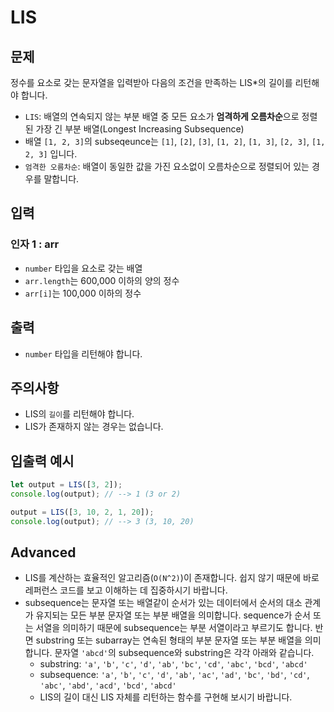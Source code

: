 # LIS

## 문제

정수를 요소로 갖는 문자열을 입력받아 다음의 조건을 만족하는 LIS\*의 길이를 리턴해야 합니다.

- `LIS`: 배열의 연속되지 않는 부분 배열 중 모든 요소가 **엄격하게 오름차순**으로 정렬된 가장 긴 부분 배열(Longest Increasing Subsequence)
- 배열 `[1, 2, 3]`의 subseqeunce는 `[1]`, `[2]`, `[3]`, `[1, 2]`, `[1, 3]`, `[2, 3]`, `[1, 2, 3]` 입니다.
- `엄격한 오름차순`: 배열이 동일한 값을 가진 요소없이 오름차순으로 정렬되어 있는 경우를 말합니다.

## 입력

### 인자 1 : arr

- `number` 타입을 요소로 갖는 배열
- `arr.length`는 600,000 이하의 양의 정수
- `arr[i]`는 100,000 이하의 정수

## 출력

- `number` 타입을 리턴해야 합니다.

## 주의사항

- LIS의 `길이`를 리턴해야 합니다.
- LIS가 존재하지 않는 경우는 없습니다.

## 입출력 예시

```javascript
let output = LIS([3, 2]);
console.log(output); // --> 1 (3 or 2)

output = LIS([3, 10, 2, 1, 20]);
console.log(output); // --> 3 (3, 10, 20)
```

## Advanced

- LIS를 계산하는 효율적인 알고리즘(`O(N^2)`)이 존재합니다. 쉽지 않기 때문에 바로 레퍼런스 코드를 보고 이해하는 데 집중하시기 바랍니다.
- subsequence는 문자열 또는 배열같이 순서가 있는 데이터에서 순서의 대소 관계가 유지되는 모든 부분 문자열 또는 부분 배열을 의미합니다. sequence가 순서 또는 서열을 의미하기 때문에 subsequence는 부분 서열이라고 부르기도 합니다. 반면 substring 또는 subarray는 연속된 형태의 부분 문자열 또는 부분 배열을 의미합니다. 문자열 `'abcd'`의 subsequence와 substring은 각각 아래와 같습니다.
  - substring: `'a'`, `'b'`, `'c'`, `'d'`, `'ab'`, `'bc'`, `'cd'`, `'abc'`, `'bcd'`, `'abcd'`
  - subsequence: `'a'`, `'b'`, `'c'`, `'d'`, `'ab'`, `'ac'`, `'ad'`, `'bc'`, `'bd'`, `'cd'`, `'abc'`, `'abd'`, `'acd'`, `'bcd'`, `'abcd'`
  - LIS의 길이 대신 LIS 자체를 리턴하는 함수를 구현해 보시기 바랍니다.
